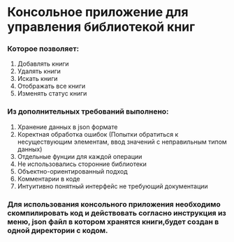 # Консольное приложение для управления библиотекой книг

### Которое позволяет:
1) Добавлять книги
2) Удалять книги
3) Искать книги
4) Отображать все книги
5) Изменять статус книги

### Из дополнительных требований выполнено:
1) Хранение данных в json формате
2) Коректная обработка ошибок (Попытки обратиться к несуществующим элементам, ввод значений с неправильным типом данных)
3) Отдельные фунции для каждой операции
4) Не использовались сторонние библиотеки
5) Объектно-ориентированный подход
6) Комментарии в коде
7) Интуитивно понятный интерфейс не требующий документации

### Для использования консольного приложения необходимо скомпилировать код и действовать согласно инструкция из меню, json файл в котором хранятся книги,будет создан в одной директории с кодом.
